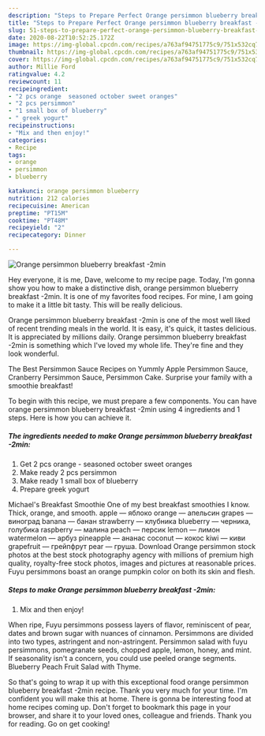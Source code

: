 ```yaml
---
description: "Steps to Prepare Perfect Orange persimmon blueberry breakfast -2min"
title: "Steps to Prepare Perfect Orange persimmon blueberry breakfast -2min"
slug: 51-steps-to-prepare-perfect-orange-persimmon-blueberry-breakfast-2min
date: 2020-08-22T10:52:25.172Z
image: https://img-global.cpcdn.com/recipes/a763af94751775c9/751x532cq70/orange-persimmon-blueberry-breakfast-2min-recipe-main-photo.jpg
thumbnail: https://img-global.cpcdn.com/recipes/a763af94751775c9/751x532cq70/orange-persimmon-blueberry-breakfast-2min-recipe-main-photo.jpg
cover: https://img-global.cpcdn.com/recipes/a763af94751775c9/751x532cq70/orange-persimmon-blueberry-breakfast-2min-recipe-main-photo.jpg
author: Millie Ford
ratingvalue: 4.2
reviewcount: 11
recipeingredient:
- "2 pcs orange  seasoned october sweet oranges"
- "2 pcs persimmon"
- "1 small box of blueberry"
- " greek yogurt"
recipeinstructions:
- "Mix and then enjoy!"
categories:
- Recipe
tags:
- orange
- persimmon
- blueberry

katakunci: orange persimmon blueberry 
nutrition: 212 calories
recipecuisine: American
preptime: "PT15M"
cooktime: "PT48M"
recipeyield: "2"
recipecategory: Dinner

---
```



![Orange persimmon blueberry breakfast -2min](https://img-global.cpcdn.com/recipes/a763af94751775c9/751x532cq70/orange-persimmon-blueberry-breakfast-2min-recipe-main-photo.jpg)

Hey everyone, it is me, Dave, welcome to my recipe page. Today, I'm gonna show you how to make a distinctive dish, orange persimmon blueberry breakfast -2min. It is one of my favorites food recipes. For mine, I am going to make it a little bit tasty. This will be really delicious.

Orange persimmon blueberry breakfast -2min is one of the most well liked of recent trending meals in the world. It is easy, it's quick, it tastes delicious. It is appreciated by millions daily. Orange persimmon blueberry breakfast -2min is something which I've loved my whole life. They're fine and they look wonderful.

The Best Persimmon Sauce Recipes on Yummly Apple Persimmon Sauce, Cranberry Persimmon Sauce, Persimmon Cake. Surprise your family with a smoothie breakfast!


To begin with this recipe, we must prepare a few components. You can have orange persimmon blueberry breakfast -2min using 4 ingredients and 1 steps. Here is how you can achieve it.

<!--inarticleads1-->

##### The ingredients needed to make Orange persimmon blueberry breakfast -2min:

1. Get 2 pcs orange - seasoned october sweet oranges
1. Make ready 2 pcs persimmon
1. Make ready 1 small box of blueberry
1. Prepare  greek yogurt


Michael&#39;s Breakfast Smoothie One of my best breakfast smoothies I know. Thick, orange, and smooth. apple — яблоко orange — апельсин grapes — виноград banana — банан strawberry — клубника blueberry — черника, голубика raspberry — малина peach — персик lemon — лимон watermelon — арбуз pineapple — ананас coconut — кокос kiwi — киви grapefruit — грейпфрут pear — груша. Download Orange persimmon stock photos at the best stock photography agency with millions of premium high quality, royalty-free stock photos, images and pictures at reasonable prices. Fuyu persimmons boast an orange pumpkin color on both its skin and flesh. 

<!--inarticleads2-->

##### Steps to make Orange persimmon blueberry breakfast -2min:

1. Mix and then enjoy!


When ripe, Fuyu persimmons possess layers of flavor, reminiscent of pear, dates and brown sugar with nuances of cinnamon. Persimmons are divided into two types, astringent and non-astringent. Persimmon salad with fuyu persimmons, pomegranate seeds, chopped apple, lemon, honey, and mint. If seasonality isn&#39;t a concern, you could use peeled orange segments. Blueberry Peach Fruit Salad with Thyme. 

So that's going to wrap it up with this exceptional food orange persimmon blueberry breakfast -2min recipe. Thank you very much for your time. I'm confident you will make this at home. There is gonna be interesting food at home recipes coming up. Don't forget to bookmark this page in your browser, and share it to your loved ones, colleague and friends. Thank you for reading. Go on get cooking!
